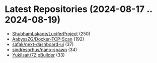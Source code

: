 # Latest Repositories (2024-08-17 .. 2024-08-19)

- [ShubhamLakade/LuciferProject](https://github.com/ShubhamLakade/LuciferProject) (250)
- [AabyssZG/Docker-TCP-Scan](https://github.com/AabyssZG/Docker-TCP-Scan) (192)
- [safak/next-dashboard-ui](https://github.com/safak/next-dashboard-ui) (37)
- [sindresorhus/nano-spawn](https://github.com/sindresorhus/nano-spawn) (34)
- [YukiIsait/7ZipBuilder](https://github.com/YukiIsait/7ZipBuilder) (33)
